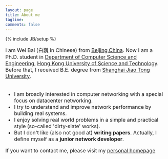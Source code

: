 ```yaml
---
layout: page
title: About me
tagline:
comments: false
---
```

{% include JB/setup %}

<!--<ul class="posts">
  {% for post in site.posts %}
    <li><span>{{ post.date | date_to_string }}</span> &raquo; <a href="{{ BASE_PATH }}{{ post.url }}">{{ post.title }}</a></li>
  {% endfor %}
</ul>-->

<font size="3">
I am Wei Bai (&#x767D;&#x5DCD; in Chinese) from <a href="http://en.wikipedia.org/wiki/Beijing">Beijing<a>,<a href="http://en.wikipedia.org/wiki/China">China</a>. 
Now I am a Ph.D. student in <a href="http://www.cse.ust.hk">Department of Computer Science and Engineering</a>,
<a href="http://www.ust.hk">Hong Kong University of Science and Technology</a>. Before that, I received B.E. degree from <a href="http://www.sjtu.edu.cn">Shanghai Jiao Tong University</a>.
<br/>
<br/>
<ul>
<li>I am broadly interested in computer networking with a special focus on datacenter networking.</li> 

<li>I try to understand and improve network performance by building real systems.</li> 

<li>I enjoy solving real world problems in a simple and practical style (so-called 'dirty-slate' works).</li> 

<li>But I don't like (also not good at) <b>writing papers</b>. Actually, I define myself as a <b>junior network developer</b>.</li> 
</ul>
If you want to contact me, please visit my <a href="http://sing.cse.ust.hk/~wei/">personal homepage</a>
</font>
